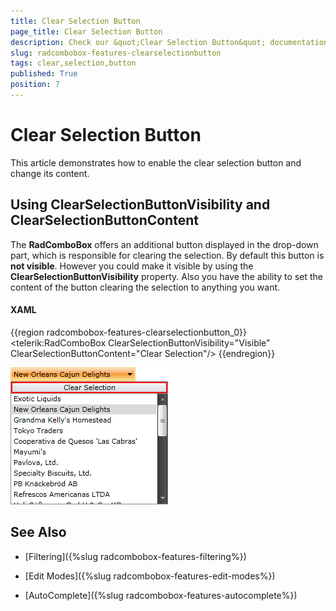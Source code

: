 ```yaml
---
title: Clear Selection Button
page_title: Clear Selection Button
description: Check our &quot;Clear Selection Button&quot; documentation article for the RadComboBox WPF control.
slug: radcombobox-features-clearselectionbutton
tags: clear,selection,button
published: True
position: 7
---
```


# Clear Selection Button

This article demonstrates how to enable the clear selection button and change its content.

## Using ClearSelectionButtonVisibility and ClearSelectionButtonContent

The __RadComboBox__ offers an additional button displayed in the drop-down part, which is responsible for clearing the selection. By default this button is __not visible__. However you could make it visible by using the __ClearSelectionButtonVisibility__ property. Also you have the ability to set the content of the button clearing the selection to anything you want.

#### __XAML__

{{region radcombobox-features-clearselectionbutton_0}}
	<telerik:RadComboBox ClearSelectionButtonVisibility="Visible" ClearSelectionButtonContent="Clear Selection"/>
{{endregion}}

![](images/RadComboBox_Features_Selection_010.png)

## See Also

 * [Filtering]({%slug radcombobox-features-filtering%})

 * [Edit Modes]({%slug radcombobox-features-edit-modes%})

 * [AutoComplete]({%slug radcombobox-features-autocomplete%})
